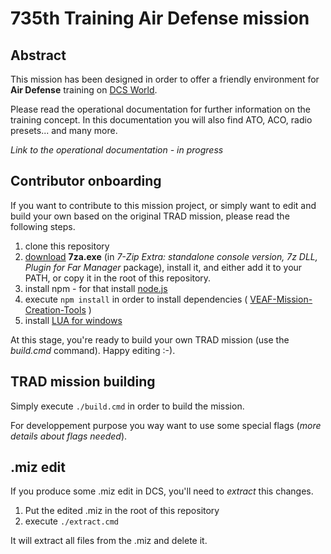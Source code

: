 # 735th Training Air Defense mission

## Abstract
This mission has been designed in order to offer a friendly environment for **Air Defense** training on [DCS World](https://www.digitalcombatsimulator.com).

Please read the operational documentation for further information on the training concept.
In this documentation you will also find ATO, ACO, radio presets... and many more.

*Link to the operational documentation - in progress*


## Contributor onboarding

If you want to contribute to this mission project, or simply want to edit and build your own based on the original TRAD mission, please read the following steps.

1. clone this repository
2. [download](https://www.7-zip.org/download.html) **7za.exe** (in *7-Zip Extra: standalone console version, 7z DLL, Plugin for Far Manager* package), install it, and either add it to your PATH, or copy it in the root of this repository.
3. install npm - for that install [node.js](https://nodejs.org/en/download/)
4. execute `npm install` in order to install dependencies ( [VEAF-Mission-Creation-Tools](https://github.com/VEAF/VEAF-Mission-Creation-Tools) )
5. install [LUA for windows](https://github.com/rjpcomputing/luaforwindows/releases)

At this stage, you're ready to build your own TRAD mission (use the *build.cmd* command).
Happy editing :-).


## TRAD mission building

Simply execute `./build.cmd` in order to build the mission.

For developpement purpose you way want to use some special flags (*more details about flags needed*).


## .miz edit

If you produce some .miz edit in DCS, you'll need to *extract* this changes.
1. Put the edited .miz in the root of this repository
2. execute `./extract.cmd`

It will extract all files from the .miz and delete it.
